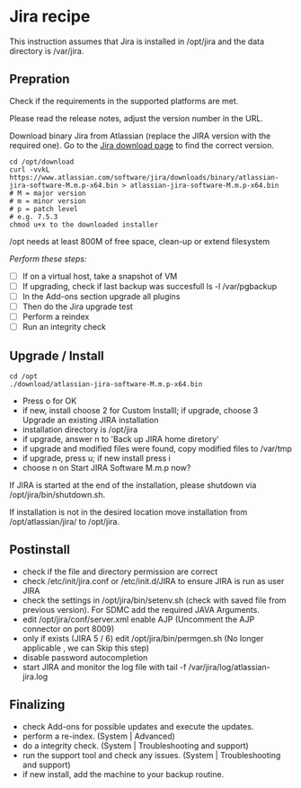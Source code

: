 
# Jira recipe

This instruction assumes that Jira is installed in /opt/jira and the data directory is /var/jira.

## Prepration
Check if the requirements in the supported platforms are met.

Please read the release notes, adjust the version number in the URL.

Download binary Jira from Atlassian (replace the JIRA version with the required one). Go to the [Jira download page](https://www.atlassian.com/software/jira/download) to find the correct version.

```
cd /opt/download
curl -vvkL https://www.atlassian.com/software/jira/downloads/binary/atlassian-jira-software-M.m.p-x64.bin > atlassian-jira-software-M.m.p-x64.bin
# M = major version
# m = minor version
# p = patch level
# e.g. 7.5.3
chmod u+x to the downloaded installer
```

/opt needs at least 800M of free space, clean-up or extend filesystem

*Perform these steps:*
- [ ] If on a virtual host, take a snapshot of VM
- [ ] If upgrading, check if last backup was succesfull ls -l /var/pgbackup
- [ ] In the Add-ons section upgrade all plugins
- [ ] Then do the Jira upgrade test
- [ ] Perform a reindex
- [ ] Run an integrity check
 
## Upgrade / Install

```
cd /opt
./download/atlassian-jira-software-M.m.p-x64.bin
```

- Press o for OK
- if new, install choose 2 for Custom Installl; if upgrade, choose 3  Upgrade an existing JIRA installation
- installation directory is /opt/jira
- if upgrade, answer n to 'Back up JIRA home diretory'
- if upgrade and modified files were found, copy modified files to /var/tmp
- if upgrade, press u; if new install press i
- choose n on Start JIRA Software M.m.p now?


If JIRA is started at the end of the installation, please shutdown via /opt/jira/bin/shutdown.sh.

If installation is not in the desired location move installation from /opt/atlassian/jira/ to /opt/jira.

## Postinstall

- check if the file and directory permission are correct
- check /etc/init/jira.conf or /etc/init.d/JIRA to ensure JIRA is run as user JIRA
- check the settings in /opt/jira/bin/setenv.sh (check with saved file from previous version). For SDMC add the required JAVA Arguments.
- edit /opt/jira/conf/server.xml enable AJP (Uncomment the AJP connector on port 8009)
- only if exists (JIRA 5 / 6) edit /opt/jira/bin/permgen.sh   (No longer applicable , we can Skip this step)
- disable password autocompletion
- start JIRA and monitor the log file with tail -f /var/jira/log/atlassian-jira.log

## Finalizing

- check Add-ons for possible updates and execute the updates.
- perform a re-index. (System | Advanced)
- do a integrity check. (System | Troubleshooting and support)
- run the support tool and check any issues. (System | Troubleshooting and support)
- if new install, add the machine to your backup routine.
 
